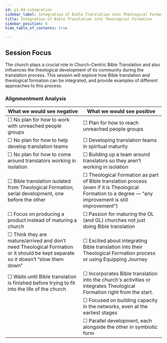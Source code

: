 ```yaml
---
id: p1-04-integration
sidebar_label: Integration of Bible Translation into Theological Formation
title: Integration of Bible Translation into Theological Formation
sidebar_position: 6
hide_table_of_contents: true

---
```


## Session Focus

The church plays a crucial role in Church-Centric Bible Translation and also influences the theological development of its community during the translation process. This session will explore how Bible translation and theological formation can be integrated, and provide examples of different approaches to this process.

### Alignmentment Analysis

| **What we would see negative**                                                                                                          | **What we would see positive**                                                                                                                                |
|-----------------------------------------------------------------------------------------------------------------------------------------|---------------------------------------------------------------------------------------------------------------------------------------------------------------|
| &#9744; No plan for how to work with unreached people groups                                                                            | &#9744; Plan for how to reach unreached people groups                                                                                                         |
| &#9744; No plan for how to help develop translation teams                                                                               | &#9744; Developing translation teams in spiritual maturity                                                                                                    |
| &#9744; No plan for how to come around translators working in isolation                                                                 | &#9744; Building up a team around translators so they aren’t working in isolation                                                                             |
| &#9744; Bible translation isolated from Theological Formation; serial development, one before the other                                 | &#9744; Theological Formation as part of Bible translation process (even if it is Theological Formation to a degree — “any improvement is still improvement”) |
| &#9744; Focus on producing a product instead of maturing a church                                                                       | &#9744; Passion for maturing the OL (and GL) churches not just doing Bible translation                                                                        |
| &#9744; Think they are mature/arrived and don’t need Theological Formation or it should be kept separate so it doesn’t “slow them down” | &#9744; Excited about integrating Bible translation into their Theological Formation process or using Equipping Journey                                       |
| &#9744; Waits until Bible translation is finished before trying to fit into the life of the church                                      | &#9744; Incorporates Bible translation into the church's activities or integrates Theological Formation right from the start.                                 |
|                                                                                                                                         | &#9744; Focused on building capacity in the networks, even at the earliest stages                                                                             |
|                                                                                                                                         | &#9744; Parallel development, each alongside the other in symbiotic form                                                                                      |